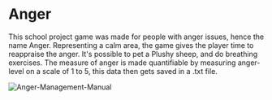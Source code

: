 # Anger
This school project game was made for people with anger issues, hence the name Anger. Representing a calm area, the game gives the player time to reappraise the anger. It's possible to pet a Plushy sheep, and do breathing exercises. The measure of anger is made quantifiable by measuring anger-level on a scale of 1 to 5, this data then gets saved in a .txt file.

![Anger-Management-Manual](https://user-images.githubusercontent.com/45997197/136003065-013a43a8-4737-4642-9d3b-f54fe42d6b63.png)

